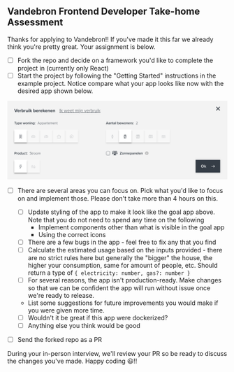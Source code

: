 ## Vandebron Frontend Developer Take-home Assessment
Thanks for applying to Vandebron!! If you've made it this far we already think you're pretty great. Your assignment is below.

- [ ] Fork the repo and decide on a framework you'd like to complete the project in (currently only React)
- [ ] Start the project by following the "Getting Started" instructions in the example project. Notice compare what your app looks like now with the desired app shown below.

![Goal app](web/goal-app.png)

- [ ] There are several areas you can focus on. Pick what you'd like to focus on and implement those. Please don't take more than 4 hours on this.
  - [ ] Update styling of the app to make it look like the goal app above. Note that you do not need to spend any time on the following
      - Implement components other than what is visible in the goal app
      - Using the correct icons
  - [ ] There are a few bugs in the app - feel free to fix any that you find
  - [ ] Calculate the estimated usage based on the inputs provided - there are no strict rules here but generally the "bigger" the house, the higher your consumption, same for amount of people, etc. Should return a type of `{ electricity: number, gas?: number }`
  - [ ] For several reasons, the app isn't production-ready. Make changes so that we can be confident the app will run without issue once we're ready to release.
  - List some suggestions for future improvements you would make if you were given more time.

  - [ ] Wouldn't it be great if this app were dockerized?
  - [ ] Anything else you think would be good
- [ ] Send the forked repo as a PR


During your in-person interview, we'll review your PR so be ready to discuss the changes you've made. Happy coding 😃!!